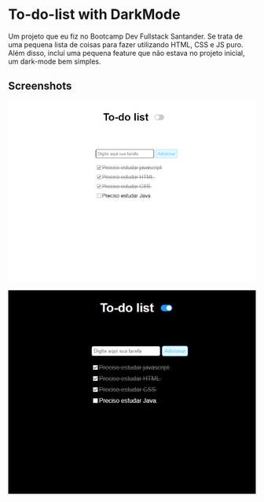 
# To-do-list with DarkMode

Um projeto que eu fiz no Bootcamp Dev Fullstack Santander. Se trata de uma pequena lista
de coisas para fazer utilizando HTML, CSS e JS puro.
Além disso, incluí uma pequena feature que não estava no projeto inicial, um dark-mode bem simples.


## Screenshots

![App Screenshot](screenshot-lightmode.png)

![App Screenshot](screenshot-darkmode.png)

